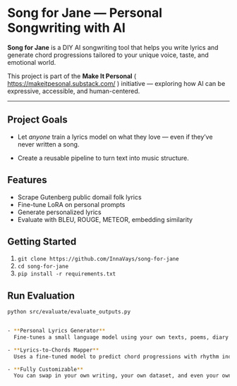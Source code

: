 # Song for Jane — Personal Songwriting with AI

**Song for Jane** is a DIY AI songwriting tool that helps you write lyrics and generate chord progressions tailored to your unique voice, taste, and emotional world.

This project is part of the **Make It Personal** ( https://makeitpesonal.substack.com/ ) initiative — exploring how AI can be expressive, accessible, and human-centered.

---

## Project Goals

- Let *anyone* train a lyrics model on what they love — even if they’ve never written a song.

- Create a reusable pipeline to turn text into music structure.


## Features
- Scrape Gutenberg public domail folk lyrics
- Fine-tune LoRA on personal prompts
- Generate personalized lyrics
- Evaluate with BLEU, ROUGE, METEOR, embedding similarity

## Getting Started
1. `git clone https://github.com/InnaVays/song-for-jane`
2. `cd song-for-jane`
3. `pip install -r requirements.txt`

## Run Evaluation
```bash
python src/evaluate/evaluate_outputs.py


- **Personal Lyrics Generator**  
  Fine-tunes a small language model using your own texts, poems, diary entries, or favourite songs.

- **Lyrics-to-Chords Mapper**  
  Uses a fine-tuned model to predict chord progressions with rhythm indicators.

- **Fully Customizable** 
  You can swap in your own writing, your own dataset, and even your own genre.
